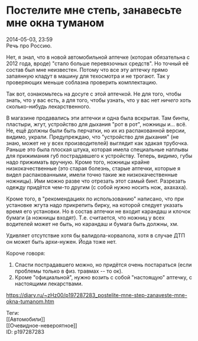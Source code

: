 Постелите мне степь, занавесьте мне окна туманом
=================================================

   
 2014-05-03, 23:59   
  Речь про Россию.   
   
 Нет, я знал, что в новой автомобильной аптечке (которая обязательна с 2012 года, вроде) "стало больше перевязочных средств". Но точный её состав был мне неизвестен. Потому что все эту аптечку прямо запаянную кладут в машину для техосмотра и не трогают. Так у проверяющих меньше соблазна проверить комплектацию.   
   
 Так вот, ознакомьтесь на досуге с этой аптечкой. Не для того, чтобы знать, что у вас есть, а для того, чтобы узнать, что у вас нет  *ничего*  хоть сколько-нибудь лекарственного.   
   
 В магазине продавались эти аптечки и одна была вскрытая. Там бинты, пластыри, жгут, устройство для дыхания "рот в рот", ножницы и... всё. Не, ещё должны были быть перчатки, но их из распакованной версии, видимо, украли. Предупреждаю, что "устройство для дыхания" (не знаю, может не у всех производителей) выглядит как эдакая трубочка. Раньше это была плоская штука, которая имела специальные наплывы для прижимания губ пострадавшего к устройству. Теперь, видимо, губы надо прижимать вручную. Кроме того, ножницы крайне низкокачественные (это старая болезнь, старые аптечки, которые я видел распакованными, имели точно такие же низкокачественные ножницы). Ими можно разве что отрезать этот самый бинт. Разрезать одежду придётся чем-то другим (с собой нужно носить нож, ахахаха).   
   
 Кроме того, в "рекомендациях по использованию" написано, что при установке жгута надо прикрепить бирку, на которой следует указать время его установки. Но в состав аптечки не входит карандаш и клочок бумаги (а ножницы входят). Т.е. считается, что ножниц у всех водителей может не быть, но карандаш и бумага быть должны, хм.   
   
 Удивляет отсутствие хотя бы валидола-корвалола, хотя в случае ДТП он может быть архи-нужен. Йода тоже нет.   
   
 Короче говоря:   
 1. Спасти пострадавшего можно, но придётся очень постараться (если проблемы только в физ. травмах -- то ок).   
 2. Кроме "официальной", нужно возить с собой "настоящую" аптечку, с настоящими лекарствами.   
    
 <https://diary.ru/~zHz00/p197287283_postelite-mne-step-zanaveste-mne-okna-tumanom.htm>   
   
 Теги:   
 [[Автомобили]]   
 [[Очевидное-невероятное]]   
 ID: p197287283